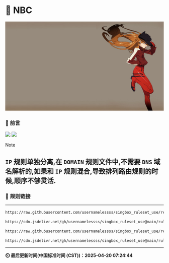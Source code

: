 
# 🧸 NBC
![](https://raw.githubusercontent.com/usernamelessss/picture-bed/main/images/202504042256831.jpg)
### 📣 前言
![](https://shields.io/badge/-移除重复规则-ff69b4) ![](https://shields.io/badge/-IP&nbsp;规则单独存放不与&nbsp;DOMAIN&nbsp;等混合-green)
> [!NOTE]
**`IP` 规则单独分离,在 `DOMAIN` 规则文件中,不需要 `DNS` 域名解析的,如果和 `IP` 规则混合,导致排列路由规则的时候,顺序不够灵活.**
---

###  🔗 规则链接
---

```url
https://raw.githubusercontent.com/usernamelessss/singbox_ruleset_use/refs/heads/main/rule/NBC/NBC_No_IP.json
```

```url
https://cdn.jsdelivr.net/gh/usernamelessss/singbox_ruleset_use@main/rule/NBC/NBC_No_IP.json
```

```url
https://raw.githubusercontent.com/usernamelessss/singbox_ruleset_use/refs/heads/main/rule/NBC/NBC_No_IP.srs
```

```url
https://cdn.jsdelivr.net/gh/usernamelessss/singbox_ruleset_use@main/rule/NBC/NBC_No_IP.srs
```

---
**⏲️ 最后更新时间(中国标准时间 (CST))：2025-04-20 07:24:44**